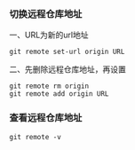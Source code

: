 ### 切换远程仓库地址

一、URL为新的url地址

```shell
git remote set-url origin URL 
```

二、先删除远程仓库地址，再设置

```shell
git remote rm origin
git remote add origin URL
```

### 查看远程仓库地址

```shell
git remote -v
```

